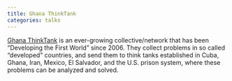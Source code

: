 ```yaml
---
title: Ghana ThinkTank
categories: talks
---
```

[Ghana ThinkTank](http://ghanathinktank.org/) is an ever-growing collective/network that has been “Developing the First World&#8221; since 2006. They collect problems in so called “developed” countries, and send them to think tanks established in Cuba, Ghana, Iran, Mexico, El Salvador, and the U.S. prison system, where these problems can be analyzed and solved.

<img class="ngg_displayed_gallery mceItem" src="http://flab.space/nextgen-attach_to_post/preview/id--441" alt="" data-mce-placeholder="1" />
